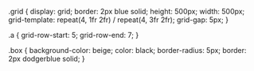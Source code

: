 .grid {
  display: grid;
  border: 2px blue solid;
  height: 500px;
  width: 500px;
  grid-template: repeat(4, 1fr 2fr) / repeat(4, 3fr 2fr);
  grid-gap: 5px;
}

.a {
  grid-row-start: 5;
  grid-row-end: 7;
}

.box {
  background-color: beige;
  color: black;
  border-radius: 5px;
  border: 2px dodgerblue solid;
}